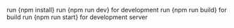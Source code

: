 run {npm install}
run {npm run dev} for development
run {npm run build} for build
run {npm run start} for development server
